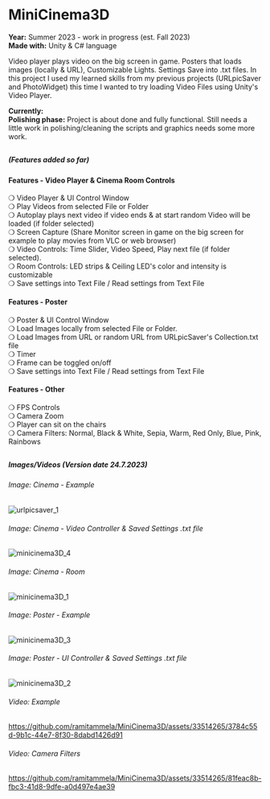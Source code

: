 # MiniCinema3D
**Year:** Summer 2023 - work in progress (est. Fall 2023)  
**Made with:** Unity & C# language  

Video player plays video on the big screen in game. Posters that loads images (locally & URL), Customizable Lights. Settings Save into .txt files.
In this project I used my learned skills from my previous projects (URLpicSaver and PhotoWidget) this time I wanted to try loading Video Files using Unity's Video Player.   
  
**Currently:**  
**Polishing phase:** Project is about done and fully functional. Still needs a little work in polishing/cleaning the scripts and graphics needs some more work. 

##

##### (Features added so far)  

#### Features - Video Player & Cinema Room Controls   
❍ Video Player & UI Control Window  
❍ Play Videos from selected File or Folder  
❍ Autoplay plays next video if video ends & at start random Video will be loaded (if folder selected)  
❍ Screen Capture (Share Monitor screen in game on the big screen for example to play movies from VLC or web browser)  
❍ Video Controls: Time Slider, Video Speed, Play next file (if folder selected).  
❍ Room Controls: LED strips & Ceiling LED's color and intensity is customizable  
❍ Save settings into Text File / Read settings from Text File

#### Features - Poster  
❍ Poster & UI Control Window  
❍ Load Images locally from selected File or Folder.  
❍ Load Images from URL or random URL from URLpicSaver's Collection.txt file  
❍ Timer  
❍ Frame can be toggled on/off    
❍ Save settings into Text File / Read settings from Text File

#### Features - Other  
❍ FPS Controls  
❍ Camera Zoom  
❍ Player can sit on the chairs  
❍ Camera Filters: Normal, Black & White, Sepia, Warm, Red Only, Blue, Pink, Rainbows

##

##### Images/Videos (Version date 24.7.2023)

###### Image: Cinema - Example
![urlpicsaver_1](https://github.com/ramitammela/URLpicSaver/assets/33514265/f04e524a-167e-46f3-904b-69d3fa9b23d7)

###### Image: Cinema - Video Controller & Saved Settings .txt file
![minicinema3D_4](https://github.com/ramitammela/MiniCinema3D/assets/33514265/85f183cb-e7d2-4761-a1ba-d6c4b48b39a0)

###### Image: Cinema - Room
![minicinema3D_1](https://github.com/ramitammela/MiniCinema3D/assets/33514265/6c009104-1116-4c10-a7b8-c91ac3122b5b)

###### Image: Poster - Example
![minicinema3D_3](https://github.com/ramitammela/MiniCinema3D/assets/33514265/e2ba6548-f0b2-4aa0-a6f6-1c2d77182e6e)

###### Image: Poster - UI Controller & Saved Settings .txt file
![minicinema3D_2](https://github.com/ramitammela/MiniCinema3D/assets/33514265/a2093eaf-cd43-4eeb-b804-9d96d78d790c)


###### Video: Example
https://github.com/ramitammela/MiniCinema3D/assets/33514265/3784c55d-9b1c-44e7-8f30-8dabd1426d91

###### Video: Camera Filters
https://github.com/ramitammela/MiniCinema3D/assets/33514265/81feac8b-fbc3-41d8-9dfe-a0d497e4ae39







##
